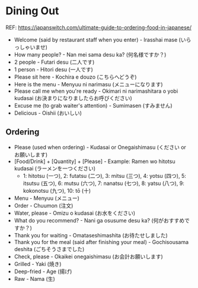 # Dining Out

REF: https://japanswitch.com/ultimate-guide-to-ordering-food-in-japanese/

- Welcome (said by restaurant staff when you enter) - Irasshai mase (いらっしゃいませ)
- How many people? - Nan mei sama desu ka? (何名様ですか？)
- 2 people - Futari desu (二人です)
- 1 person - Hitori desu (一人です)
- Please sit here - Kochira e douzo (こちらへどうぞ)
- Here is the menu - Menyuu ni narimasu (メニューになります)
- Please call me when you're ready - Okimari ni narimashitara o yobi kudasai (お決まりになりましたらお呼びください)
- Excuse me (to grab waiter's attention) - Sumimasen (すみません)
- Delicious - Oishii (おいしい)


## Ordering
- Please (used when ordering) - Kudasai or Onegaishimasu (ください or お願いします)
- [Food/Drink] + [Quantity] + [Please] - Example: Ramen wo hitotsu kudasai (ラーメンを一つください)
  - 1: hitotsu (一つ), 2: futatsu (二つ), 3: mitsu (三つ), 4: yotsu (四つ), 5: itsutsu (五つ), 6: mutsu (六つ), 7: nanatsu (七つ), 8: yatsu (八つ), 9: kokonotsu (九つ), 10: tō (十)
- Menu - Menyuu (メニュー)
- Order - Chuumon (注文)
- Water, please - Omizu o kudasai (お水をください)
- What do you recommend? - Nani ga osusume desu ka? (何がおすすめですか？)
- Thank you for waiting - Omataseshimashita (お待たせしました)
- Thank you for the meal (said after finishing your meal) - Gochisousama deshita (ごちそうさまでした)
- Check, please - Okaikei onegaishimasu (お会計お願いします)
- Grilled - Yaki (焼き)
- Deep-fried - Age (揚げ)
- Raw - Nama (生)
